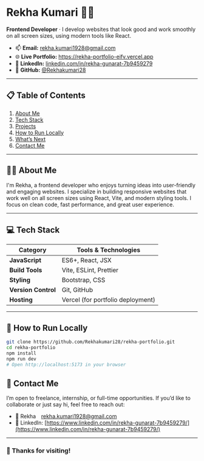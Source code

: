 
# Rekha Kumari 👩‍💻

**Frontend Developer** · I develop websites that look good and work smoothly on all screen sizes, using modern tools like React.

- 📫 **Email:** rekha.kumari1928@gmail.com  
- 🌐 **Live Portfolio:** https://rekha-portfolio-eifv.vercel.app  
- 💼 **LinkedIn:** [linkedin.com/in/rekha-gunarat-7b9459279](https://www.linkedin.com/in/rekha-gunarat-7b9459279/)  
- 🐙 **GitHub:** [@Rekhakumari28](https://github.com/Rekhakumari28)

---

## 📋 Table of Contents

1. [About Me](#about-me)  
2. [Tech Stack](#tech-stack)  
3. [Projects](#projects)  
4. [How to Run Locally](#how-to-run-locally)  
5. [What’s Next](#️-whats-next)  
6. [Contact Me](#contact-me)

---

## 👩‍🎓 About Me

I'm Rekha, a frontend developer who enjoys turning ideas into user-friendly and engaging websites. I specialize in building responsive websites that work well on all screen sizes using React, Vite, and modern styling tools. I focus on clean code, fast performance, and great user experience.

---

## 💻 Tech Stack

| Category        | Tools & Technologies                          |
|----------------|-----------------------------------------------|
| **JavaScript** | ES6+, React, JSX                              |
| **Build Tools**| Vite, ESLint, Prettier                        |
| **Styling**     | Bootstrap, CSS                               |
| **Version Control** | Git, GitHub                              |
| **Hosting**     | Vercel (for portfolio deployment)            |

---

## 🔧 How to Run Locally

```bash
git clone https://github.com/Rekhakumari28/rekha-portfolio.git
cd rekha-portfolio
npm install
npm run dev
# Open http://localhost:5173 in your browser
```

## 🙋 Contact Me

I’m open to freelance, internship, or full-time opportunities. If you’d like to collaborate or just say hi, feel free to reach out:

- 📧 Rekha rekha.kumari1928@gmail.com  
- 💬 LinkedIn: [https://www.linkedin.com/in/rekha-gunarat-7b9459279/](https://www.linkedin.com/in/rekha-gunarat-7b9459279/)

---

### 🎉 Thanks for visiting!  

